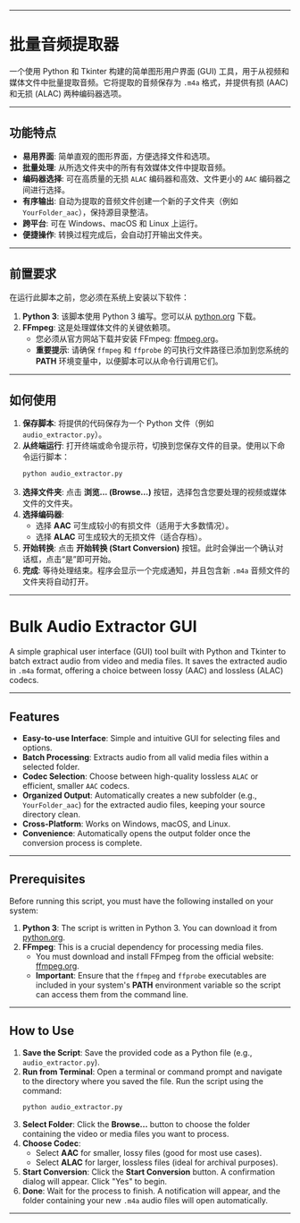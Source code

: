 -----

# 批量音频提取器

一个使用 Python 和 Tkinter 构建的简单图形用户界面 (GUI) 工具，用于从视频和媒体文件中批量提取音频。它将提取的音频保存为 `.m4a` 格式，并提供有损 (AAC) 和无损 (ALAC) 两种编码器选项。

-----

## 功能特点

  * **易用界面**: 简单直观的图形界面，方便选择文件和选项。
  * **批量处理**: 从所选文件夹中的所有有效媒体文件中提取音频。
  * **编码器选择**: 可在高质量的无损 `ALAC` 编码器和高效、文件更小的 `AAC` 编码器之间进行选择。
  * **有序输出**: 自动为提取的音频文件创建一个新的子文件夹（例如 `YourFolder_aac`），保持源目录整洁。
  * **跨平台**: 可在 Windows、macOS 和 Linux 上运行。
  * **便捷操作**: 转换过程完成后，会自动打开输出文件夹。

-----

## 前置要求

在运行此脚本之前，您必须在系统上安装以下软件：

1.  **Python 3**: 该脚本使用 Python 3 编写。您可以从 [python.org](https://www.python.org/) 下载。
2.  **FFmpeg**: 这是处理媒体文件的关键依赖项。
      * 您必须从官方网站下载并安装 FFmpeg: [ffmpeg.org](https://ffmpeg.org/download.html)。
      * **重要提示**: 请确保 `ffmpeg` 和 `ffprobe` 的可执行文件路径已添加到您系统的 **PATH** 环境变量中，以便脚本可以从命令行调用它们。

-----

## 如何使用

1.  **保存脚本**: 将提供的代码保存为一个 Python 文件（例如 `audio_extractor.py`）。
2.  **从终端运行**: 打开终端或命令提示符，切换到您保存文件的目录。使用以下命令运行脚本：
    ```bash
    python audio_extractor.py
    ```
3.  **选择文件夹**: 点击 **浏览... (Browse...)** 按钮，选择包含您要处理的视频或媒体文件的文件夹。
4.  **选择编码器**:
      * 选择 **AAC** 可生成较小的有损文件（适用于大多数情况）。
      * 选择 **ALAC** 可生成较大的无损文件（适合存档）。
5.  **开始转换**: 点击 **开始转换 (Start Conversion)** 按钮。此时会弹出一个确认对话框，点击“是”即可开始。
6.  **完成**: 等待处理结束。程序会显示一个完成通知，并且包含新 `.m4a` 音频文件的文件夹将自动打开。

-----


# Bulk Audio Extractor GUI

A simple graphical user interface (GUI) tool built with Python and Tkinter to batch extract audio from video and media files. It saves the extracted audio in `.m4a` format, offering a choice between lossy (AAC) and lossless (ALAC) codecs.

-----

## Features

  * **Easy-to-use Interface**: Simple and intuitive GUI for selecting files and options.
  * **Batch Processing**: Extracts audio from all valid media files within a selected folder.
  * **Codec Selection**: Choose between high-quality lossless `ALAC` or efficient, smaller `AAC` codecs.
  * **Organized Output**: Automatically creates a new subfolder (e.g., `YourFolder_aac`) for the extracted audio files, keeping your source directory clean.
  * **Cross-Platform**: Works on Windows, macOS, and Linux.
  * **Convenience**: Automatically opens the output folder once the conversion process is complete.

-----

## Prerequisites

Before running this script, you must have the following installed on your system:

1.  **Python 3**: The script is written in Python 3. You can download it from [python.org](https://www.python.org/).
2.  **FFmpeg**: This is a crucial dependency for processing media files.
      * You must download and install FFmpeg from the official website: [ffmpeg.org](https://ffmpeg.org/download.html).
      * **Important**: Ensure that the `ffmpeg` and `ffprobe` executables are included in your system's **PATH** environment variable so the script can access them from the command line.

-----

## How to Use

1.  **Save the Script**: Save the provided code as a Python file (e.g., `audio_extractor.py`).
2.  **Run from Terminal**: Open a terminal or command prompt and navigate to the directory where you saved the file. Run the script using the command:
    ```bash
    python audio_extractor.py
    ```
3.  **Select Folder**: Click the **Browse...** button to choose the folder containing the video or media files you want to process.
4.  **Choose Codec**:
      * Select **AAC** for smaller, lossy files (good for most use cases).
      * Select **ALAC** for larger, lossless files (ideal for archival purposes).
5.  **Start Conversion**: Click the **Start Conversion** button. A confirmation dialog will appear. Click "Yes" to begin.
6.  **Done**: Wait for the process to finish. A notification will appear, and the folder containing your new `.m4a` audio files will open automatically.

-----

